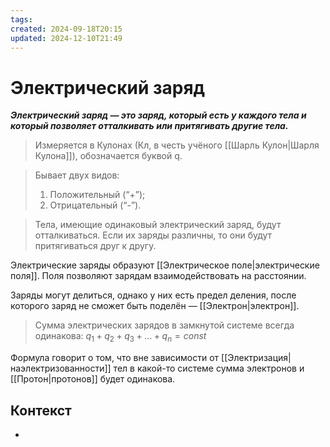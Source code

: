 ```yaml
---
tags: 
created: 2024-09-18T20:15
updated: 2024-12-10T21:49
---
```

# Электрический заряд

***Электрический заряд — это заряд, который есть у каждого тела и который позволяет отталкивать или притягивать другие тела.***

>Измеряется в Кулонах (Кл, в честь учёного [[Шарль Кулон|Шарля Кулона]]), обозначается буквой q.

> Бывает двух видов:
> 1. Положительный (“+”);
> 2. Отрицательный (“-”).

> Тела, имеющие одинаковый электрический заряд, будут отталкиваться.
> Если их заряды различны, то они будут притягиваться друг к другу.

Электрические заряды образуют [[Электрическое поле|электрические поля]]. Поля позволяют зарядам взаимодействовать на расстоянии.

Заряды могут делиться, однако у них есть предел деления, после которого заряд не сможет быть поделён — [[Электрон|электрон]]. 

>Сумма электрических зарядов в замкнутой системе всегда одинакова:
>$q_{1}+q_{2}+q_{3}+…+q_{n}=const$

Формула говорит о том, что вне зависимости от [[Электризация|наэлектризованности]] тел в какой-то системе сумма электронов и [[Протон|протонов]] будет одинакова.
## Контекст
- 

